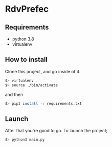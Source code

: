 # RdvPrefec

## Requirements
- python 3.8
- virtualenv

## How to install

Clone this project, and go inside of it.
```bash
$> virtualenv .
$> source ./bin/activate
```

and then
```bash
$> pip3 install -r requirements.txt
```

## Launch
After that you're good to go. To launch the project;
```bash
$> python3 main.py
```
